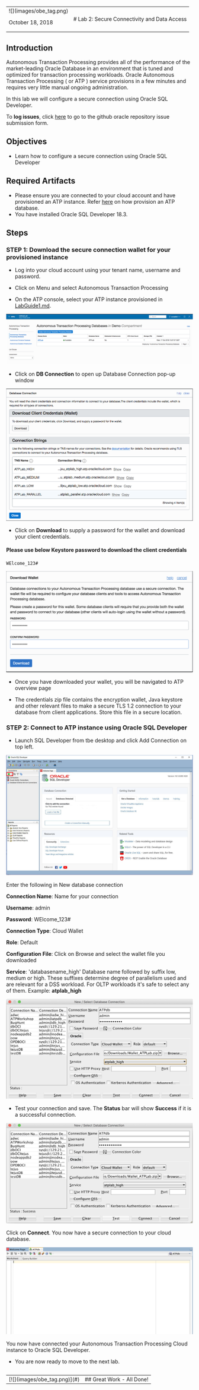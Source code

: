 <table class="tbl-heading"><tr><td class="td-logo">![](images/obe_tag.png)

October 18, 2018
</td>
<td class="td-banner">
# Lab 2: Secure Connectivity and Data Access
</td></tr><table>

## Introduction

Autonomous Transaction Processing provides all of the performance of the market-leading Oracle Database in an environment that is tuned and optimized for transaction processing workloads. Oracle Autonomous Transaction Processing ( or ATP ) service provisions in a few minutes and requires  very little manual ongoing administration.

In this lab we will configure a secure connection using Oracle SQL Developer.

To **log issues**, click [here](https://github.com/oracle/learning-library/issues/new) to go to the github oracle repository issue submission form.

## Objectives

- Learn how to configure a secure connection using Oracle SQL Developer

## Required Artifacts

- Please ensure you are connected to your cloud account and have provisioned an ATP instance. Refer <a href="./LabGuide1.md" target="_blank">here</a> on how provision an ATP database.
- You have installed Oracle SQL Developer 18.3.


## Steps

### **STEP 1: Download the secure connection wallet for your provisioned instance**

- Log into your cloud account using your tenant name, username and password.

- Click on Menu and select Autonomous Transaction Processing

- On the ATP console, select your ATP instance provisioned in <a href="./LabGuide1.md" target="_blank">LabGuide1.md</a>.

![](./images/200/Picture200-1.png)

- Click on  **DB Connection** to open up Database Connection pop-up window

![](./images/200/Picture200-2.png)

- Click on **Download** to supply a password for the wallet and download your client credentials.
#### Please use below Keystore password to download the client credentials

```
WElcome_123#
```

![](./images/200/Picture200-3.png)

- Once you have downloaded your wallet, you will be navigated to ATP overview page

- The credentials zip file contains the encryption wallet, Java keystore and other relevant files to make a secure TLS 1.2 connection to your database from client applications. Store this file in a secure location.

### **STEP 2: Connect to ATP instance using Oracle SQL Developer**

- Launch SQL Developer from tbe desktop and click Add Connection on top left.

![](./images/200/Picture200-7.png)

Enter the following in New database connection

**Connection Name**: Name for your connection

**Username**: admin

**Password**: WElcome_123#

**Connection Type**: Cloud Wallet

**Role**: Default

**Configuration File**: Click on Browse and select the wallet file you downloaded

**Service**: 'databasename_high' Database name followed by suffix low, medium or high. These suffixes determine degree of parallelism used and are relevant for a DSS workload. For OLTP workloads it's safe to select any of them. Example: **atplab_high**

![](./images/200/Picture200-8.png)

- Test your connection and save. The **Status** bar will show **Success** if it is a successful connection.

![](./images/200/Picture200-9.png)

Click on **Connect**. You now have a secure connection to your cloud database.

![](./images/200/Picture200-10.png)

You now have connected your Autonomous Transaction Processing Cloud instance to Oracle SQL Developer.

-   You are now ready to move to the next lab.

<table>
<tr><td class="td-logo">[![](images/obe_tag.png)](#)</td>
<td class="td-banner">
## Great Work - All Done!
</td>
</tr>
<table>